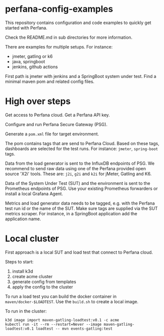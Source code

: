 # perfana-config-examples

This repository contains configuration and code examples to quickly get started with Perfana.

Check the README.md in sub directories for more information.

There are examples for multiple setups. For instance:
* jmeter, gatling or k6
* java, springboot
* jenkins, github actions

First path is jmeter with jenkins and a SpringBoot system under test.
Find a minimal maven pom and related config files.

# High over steps

Get access to Perfana cloud. Get a Perfana API key. 

Configure and run Perfana Secure Gateway (PSG).

Generate a `pom.xml` file for target environment.

The pom contains tags that are send to Perfana Cloud.
Based on these tags, dashboards are selected for the test runs.
For instance: `jmeter`, `spring-boot` tags.

Data from the load generator is sent to the InfluxDB endpoints of PSG.
We recommend to send raw data using one of the Perfana provided open source
'X2i' tools. These are: `j2i`, `g2i` and `k2i` for jMeter, Gatling and K6.

Data of the System Under Test (SUT) and the environment is sent to the 
Prometheus endpoints of PSG.
Use your existing Prometheus forwarders or install a local Grafana Agent.

Metrics and load generator data needs to be tagged, e.g. with the Perfana test run id
or the name of the SUT.
Make sure tags are supplied via the SUT metrics scraper. For instance,
in a SpringBoot application add the application name.


# Local cluster

First approach is a local SUT and load test that connect to Perfana cloud.

Steps to start:

1. install k3d
2. create acme cluster 
3. generate config from templates
4. apply the config to the cluster

To run a load test you can build the docker container in `maven/docker-$LOADTEST`.
Use the `build.sh` to create a local image.

To run in the cluster:

    k3d image import maven-gatling-loadtest:v0.1 -c acme
    kubectl run -it --rm --restart=Never --image maven-gatling-loadtest:v0.1 loadtest -- mvn events-gatling:test

